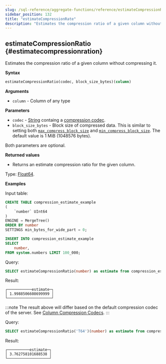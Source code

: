 ```yaml
---
slug: /sql-reference/aggregate-functions/reference/estimateCompressionRatio
sidebar_position: 132
title: "estimateCompressionRate"
description: "Estimates the compression ratio of a given column without compressing it."
---
```


## estimateCompressionRatio {#estimatecompressionration}

Estimates the compression ratio of a given column without compressing it.

**Syntax**

```sql
estimateCompressionRatio(codec, block_size_bytes)(column)
```

**Arguments**

- `column` - Column of any type

**Parameters**

- `codec` - [String](../../../sql-reference/data-types/string.md) containg a [compression codec](../../../sql-reference/statements/create/table.md#column-compression-codecs).
- `block_size_bytes` - Block size of compressed data. This is similar to setting both [`max_compress_block_size`](../../../operations/settings/merge-tree-settings.md#max_compress_block_size) and [`min_compress_block_size`](../../../operations/settings/merge-tree-settings.md#min_compress_block_size). The default value is 1 MiB (1048576 bytes).

Both parameters are optional.

**Returned values**

- Returns an estimate compression ratio for the given column.

Type: [Float64](../../../sql-reference/data-types/float.md#float32-float64).

**Examples**

Input table:

``` sql
CREATE TABLE compression_estimate_example
(
    `number` UInt64
)
ENGINE = MergeTree()
ORDER BY number
SETTINGS min_bytes_for_wide_part = 0;

INSERT INTO compression_estimate_example
SELECT
    number,
FROM system.numbers LIMIT 100_000;
```

Query:

```sql
SELECT estimateCompressionRatio(number) as estimate from compression_estimate_example;
```

Result:

``` text
┌───────────estimate─┐
│ 1.9988506608699999 │
└────────────────────┘
```

:::note
The result above will differ based on the default compression codec of the server. See [Column Compression Codecs](../../../sql-reference/statements/create/table.md#column-compression-codecs).
:::

Query:

```sql
SELECT estimateCompressionRatio('T64')(number) as estimate from compression_estimate_example;
```

Result:

``` text
┌──────────estimate─┐
│ 3.762758101688538 │
└───────────────────┘
```
